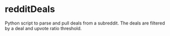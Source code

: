 # redditDeals
Python script to parse and pull deals from a subreddit. The deals are filtered by a deal and upvote ratio threshold.


